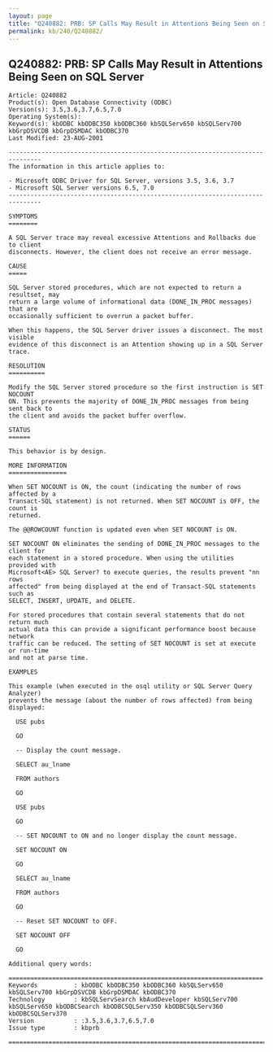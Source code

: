 ```yaml
---
layout: page
title: "Q240882: PRB: SP Calls May Result in Attentions Being Seen on SQL Server"
permalink: kb/240/Q240882/
---
```


## Q240882: PRB: SP Calls May Result in Attentions Being Seen on SQL Server

	Article: Q240882
	Product(s): Open Database Connectivity (ODBC)
	Version(s): 3.5,3.6,3.7,6.5,7.0
	Operating System(s): 
	Keyword(s): kbODBC kbODBC350 kbODBC360 kbSQLServ650 kbSQLServ700 kbGrpDSVCDB kbGrpDSMDAC kbODBC370
	Last Modified: 23-AUG-2001
	
	-------------------------------------------------------------------------------
	The information in this article applies to:
	
	- Microsoft ODBC Driver for SQL Server, versions 3.5, 3.6, 3.7 
	- Microsoft SQL Server versions 6.5, 7.0 
	-------------------------------------------------------------------------------
	
	SYMPTOMS
	========
	
	A SQL Server trace may reveal excessive Attentions and Rollbacks due to client
	disconnects. However, the client does not receive an error message.
	
	CAUSE
	=====
	
	SQL Server stored procedures, which are not expected to return a resultset, may
	return a large volume of informational data (DONE_IN_PROC messages) that are
	occasionally sufficient to overrun a packet buffer.
	
	When this happens, the SQL Server driver issues a disconnect. The most visible
	evidence of this disconnect is an Attention showing up in a SQL Server trace.
	
	RESOLUTION
	==========
	
	Modify the SQL Server stored procedure so the first instruction is SET NOCOUNT
	ON. This prevents the majority of DONE_IN_PROC messages from being sent back to
	the client and avoids the packet buffer overflow.
	
	STATUS
	======
	
	This behavior is by design.
	
	MORE INFORMATION
	================
	
	When SET NOCOUNT is ON, the count (indicating the number of rows affected by a
	Transact-SQL statement) is not returned. When SET NOCOUNT is OFF, the count is
	returned.
	
	The @@ROWCOUNT function is updated even when SET NOCOUNT is ON.
	
	SET NOCOUNT ON eliminates the sending of DONE_IN_PROC messages to the client for
	each statement in a stored procedure. When using the utilities provided with
	Microsoft<AE> SQL Server? to execute queries, the results prevent "nn rows
	affected" from being displayed at the end of Transact-SQL statements such as
	SELECT, INSERT, UPDATE, and DELETE.
	
	For stored procedures that contain several statements that do not return much
	actual data this can provide a significant performance boost because network
	traffic can be reduced. The setting of SET NOCOUNT is set at execute or run-time
	and not at parse time.
	
	EXAMPLES
	
	This example (when executed in the osql utility or SQL Server Query Analyzer)
	prevents the message (about the number of rows affected) from being displayed:
	
	  USE pubs
	
	  GO
	
	  -- Display the count message.
	
	  SELECT au_lname 
	
	  FROM authors
	
	  GO
	
	  USE pubs
	
	  GO
	
	  -- SET NOCOUNT to ON and no longer display the count message.
	
	  SET NOCOUNT ON
	
	  GO
	
	  SELECT au_lname 
	
	  FROM authors
	
	  GO
	
	  -- Reset SET NOCOUNT to OFF.
	
	  SET NOCOUNT OFF
	
	  GO
	
	Additional query words:
	
	======================================================================
	Keywords          : kbODBC kbODBC350 kbODBC360 kbSQLServ650 kbSQLServ700 kbGrpDSVCDB kbGrpDSMDAC kbODBC370 
	Technology        : kbSQLServSearch kbAudDeveloper kbSQLServ700 kbSQLServ650 kbODBCSearch kbODBCSQLServ350 kbODBCSQLServ360 kbODBCSQLServ370
	Version           : :3.5,3.6,3.7,6.5,7.0
	Issue type        : kbprb
	
	=============================================================================
	
